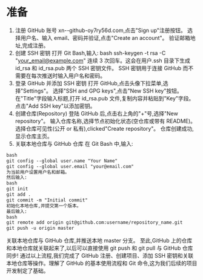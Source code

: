 # 准备

1. 注册 GitHub 账号
   xn--github-oy7ry56d.com,点击"Sign up"注册按钮。
   选择用户名、输入 email、密码并验证,点击"Create an account"。
   验证邮箱地址,完成注册。
2. 创建 SSH 密钥
   打开 Git Bash,输入:
   bash
   ssh-keygen -t rsa -C "your_email@example.com"
   连续 3 次回车。这会在用户.ssh 目录下生成 id_rsa 和 id_rsa.pub 两个 SSH 密钥文件。
   SSH 密钥用于连接 GitHub 而不需要在每次推送时输入用户名和密码。
3. 登录 GitHub 并添加 SSH 密钥
   打开 GitHub,点击头像下拉菜单,选择"Settings"。
   选择"SSH and GPG keys",点击"New SSH key"按钮。
   在"Title"字段输入标题,打开 id_rsa.pub 文件,复制内容并粘贴到"Key"字段。
   点击"Add SSH key"以添加密钥。
4. 创建仓库(Repository)
   登陆 GitHub 后,点击右上角的"+"号,选择"New repository"。
   输入仓库名称,选择节点初始化状态(空仓库或带有 README)。
   选择仓库可见性(公开 or 私有),clicked"Create repository"。
   仓库创建成功,显示仓库主页。
5. 关联本地仓库与 GitHub 仓库
   在 Git Bash 中,输入:

```markdown
bash
git config --global user.name "Your Name"
git config --global user.email "your@email.com"
为当前用户设置用户名和邮箱。
然后输入:
bash
git init
git add .
git commit -m "Initial commit"
初始化本地仓库,并提交第一个版本。
最后输入:
bash
git remote add origin git@github.com:username/repository_name.git
git push -u origin master
```

关联本地仓库与 GitHub 仓库,并推送本地 master 分支。
至此,GitHub 上的仓库和本地仓库就关联起来了,以后可以直接使用 git push 和 git pull 与 GitHub 仓库同步!
通过以上流程,我们完成了 GitHub 注册、创建项目、添加 SSH 密钥和关联本地仓库等操作。理解了 GitHub 的基本使用流程和 Git 命令,这为我们后续的项目开发制定了基础。
